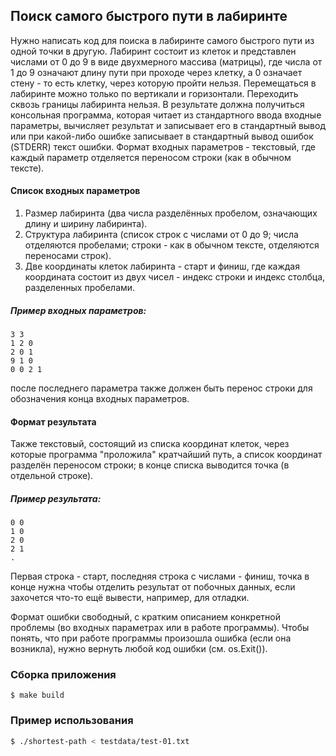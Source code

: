 ## Поиск самого быстрого пути в лабиринте

Нужно написать код для поиска в лабиринте самого быстрого пути из одной точки в другую.
Лабиринт состоит из клеток и представлен числами от 0 до 9 в виде двухмерного массива
(матрицы), где числа от 1 до 9 означают длину пути при проходе через клетку, а 0
означает стену - то есть клетку, через которую пройти нельзя. Перемещаться в лабиринте
можно только по вертикали и горизонтали. Переходить сквозь границы лабиринта нельзя.
В результате должна получиться консольная программа, которая читает из стандартного
ввода входные параметры, вычисляет результат и записывает его в стандартный вывод или
при какой-либо ошибке записывает в стандартный вывод ошибок (STDERR) текст ошибки.
Формат входных параметров - текстовый, где каждый параметр отделяется переносом строки
(как в обычном тексте).

#### Список входных параметров
1. Размер лабиринта (два числа разделённых пробелом, означающих длину и ширину
	лабиринта).
2. Структура лабиринта (список строк с числами от 0 до 9; числа отделяются пробелами;
	строки - как в обычном тексте, отделяются переносами строк).
3. Две координаты клеток лабиринта - старт и финиш, где каждая координата состоит из
	двух чисел - индекс строки и индекс столбца, разделенных пробелами.
##### Пример входных параметров:
```shell script
3 3
1 2 0
2 0 1
9 1 0
0 0 2 1
```
после последнего параметра также должен быть перенос строки для обозначения конца
входных параметров.

#### Формат результата
Также текстовый, состоящий из списка координат клеток, через которые программа
"проложила" кратчайший путь, а список координат разделён переносом строки; в конце
списка выводится точка (в отдельной строке).
##### Пример результата:
```shell script
0 0
1 0
2 0
2 1
.
```
Первая строка - старт, последняя строка с числами - финиш, точка в конце нужна чтобы
отделить результат от побочных данных, если захочется что-то ещё вывести, например,
для отладки.

Формат ошибки свободный, с кратким описанием конкретной проблемы (во входных
параметрах или в работе программы). Чтобы понять, что при работе программы произошла
ошибка (если она возникла), нужно вернуть любой код ошибки (см. os.Exit()).

### Сборка приложения
```shell script
$ make build
```

### Пример использования
```bash
$ ./shortest-path < testdata/test-01.txt
```

